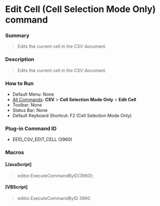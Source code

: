 # Edit Cell (Cell Selection Mode Only) command

### Summary

> Edits the current cell in the CSV document.

### Description

> Edits the current cell in the CSV document.

### How to Run

- Default Menu: None
- [All Commands](../tools/all_commands): **CSV** \> **Cell Selection Mode Only** \> **Edit Cell**
- Toolbar: None
- Status Bar: None
- Default Keyboard Shortcut: F2 (Cell Selection Mode Only)

### Plug-in Command ID

- EEID\_CSV\_EDIT\_CELL (3960)

### Macros

#### \[JavaScript\]

> editor.ExecuteCommandByID(3960);

#### \[VBScript\]

> editor.ExecuteCommandByID 3960